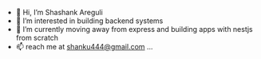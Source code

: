 - 👋 Hi, I’m Shashank Areguli
- 👀 I’m interested in building backend systems
- 🌱 I’m currently moving away from express and building apps with nestjs from scratch
- 📫 reach me at shanku444@gmail.com ...

<!---
shsh-a/shsh-a is a ✨ special ✨ repository because its `README.md` (this file) appears on your GitHub profile.
You can click the Preview link to take a look at your changes.
--->
